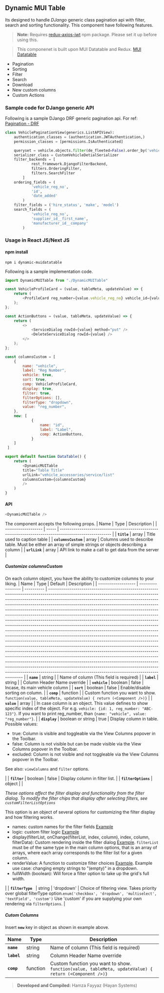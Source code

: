 ## Dynamic MUI Table

Its designed to handle _DJango_ generic class pagination api with filter, search and sorting functionality. This component have following features.

> **Note:** Requires [redux-axios-jwt](https://www.npmjs.com/package/redux-axios-jwt) npm package. Please set it up before using this.

> This componenet is built upon MUI Datatable and Redux. [MUI Datatable](https://github.com/gregnb/mui-datatables)

- Pagination
- Sorting
- Filter
- Search
- Download
- New custom columns
- Custom Actions

### Sample code for DJango generic API

Following is a sample DJango DRF generic pagination api. For ref: [Pagination - DRF](https://www.django-rest-framework.org/api-guide/pagination/)

```py
class VehiclePaginationView(generics.ListAPIView):
	authentication_classes = (authentication.JWTAuthentication,)
	permission_classes = [permissions.IsAuthenticated]

	queryset = vehicle.objects.filter(de_fleeted=False).order_by('vehicle_reg_no')
	serializer_class = CustomVehicleDetialSerializer
	filter_backends = [
			rest_framework.DjangoFilterBackend,
			filters.OrderingFilter,
			filters.SearchFilter
		]
	ordering_fields = (
			'vehicle_reg_no',
			'id',
			'date_added'
		)
	filter_fields = ('hire_status', 'make', 'model')
	search_fields = (
			'vehicle_reg_no',
			'supplier_id__first_name',
			'manufacturer_id__company'
		)
```

### Usage in React JS/Next JS

#### npm install

    npm i dynamic-muidatatable

Following is a sample implementation code.

```js
import DynamicMUITable from "./DynamicMUITable"

const VehicleProfileCard = (value, tableMeta, updateValue) => {
	return (
		<ProfileCard reg_number={value.vehicle_reg_no} vehicle_id={value.id} />
	);
};

const ActionButtons = (value, tableMeta, updateValue) => {
	return (
		<>
            <ServiceDialog rowId={value} method="put" />
            <DeleteServiceDialog rowId={value} />
		</>
	);
};

const columnsCustom = [
	{
        name: "vehicle",
        label: "Reg Number",
        vehicle: true,
        sort: true,
        comp: VehicleProfileCard,
        display: true,
        filter: true,
        filterOptions: [],
        filterType: "dropdown",
        value: "reg_number",
	},
	new: [
            {
            	name: "id",
                label: "Label",
                comp: ActionButtons,
            }
	]
 ]

export default function DataTable() {
	return (
		<DynamicMUITable
		title="Table Title"
		urlLink="vehicle_accessories/service/list"
		columnsCustom={columnsCustom}
		/>
	)
}
```

#### API

```js
<DynamicMUITable />
```

The component accepts the following props.
| Name | Type | Description |
| ------------------- | ----- | -------------------------------------------------------------------------------------------------------- |
| **`title`** | array | Title used to caption table |
| **`columnsCustom`** | array | Columns used to describe table. Must be either an array of simple strings or objects describing a column |
| **`urlLink`** | array | API link to make a call to get data from the server |

##### Customize columnsCustom

On each column object, you have the ability to customize columns to your liking.
| Name | Type | Default | Description |
| ------------------- | ----------------- | ---------- | ----------------------------------------------------------------------------------------------------------------------------------------------------------------------------------------------------------------------------------------------------------------------------------------------------------------------------------------------------------------------------------------------------------------------------------------------------------------------------------------------------------------------------------------------------------------------------------------------------------------------------------------------------------------------------------------------------------------------------------------------------------------------------------------------------------------------------------------------------------------------------------------------------------------------------------------------------------------------------------------------------------------------------------------------------------------------------------------------------------------------------------------------------------------------------------------------------------------------------------------------------------------------------------------------------------------------------------------------------------------- |
| **`name`** | string | | Name of column (This field is required) |
| **`label`** | string | | Column Header Name override |
| **`vehicle`** | boolean | false | Incase, its main vehicle column |
| **`sort`** | boolean | false | Enable/disable sorting on column. |
| **`comp`** | function | | Custom function you want to show. `function(value, tableMeta, updateValue) { return (<Component />)}` |
| **`value`** | array | | In case column is an object. This value defines to show specific index of the object. For e.g. `vehicle: {id: 1, reg_number: "ABC-123"}`. If you want to print reg_number, than `{name: "vehicle", value: "reg_number"}`. |
| **`display`** | boolean or string | true | Display column in table. Possible values:<p><ul><li>true: Column is visible and toggleable via the View Columns popover in the Toolbar.</li><li>false: Column is not visible but can be made visible via the View Columns popover in the Toolbar.</li><li>excluded: Column is not visible and not toggleable via the View Columns popover in the Toolbar.</li></ul></p><p>See also: `viewColumns` and `filter` options.</p> |
| **`filter`** | boolean | false | Display column in filter list. |
| **`filterOptions`** | object | | <p><i>These options affect the filter display and functionality from the filter dialog. To modify the filter chips that display after selecting filters, see `customFilterListOptions`</i></p><p>This option is an object of several options for customizing the filter display and how filtering works.</p><p><ul><li>names: custom names for the filter fields [Example](https://github.com/gregnb/mui-datatables/blob/master/examples/column-filters/index.js)</li><li>logic: custom filter logic [Example](https://github.com/gregnb/mui-datatables/blob/master/examples/customize-filter/index.js)</li><li>display(filterList, onChange(filterList, index, column), index, column, filterData): Custom rendering inside the filter dialog [Example](https://github.com/gregnb/mui-datatables/blob/master/examples/customize-filter/index.js). `filterList` must be of the same type in the main column options, that is an array of arrays, where each array corresponds to the filter list for a given column.</li><li>renderValue: A function to customize filter choices [Example](https://github.com/gregnb/mui-datatables/blob/master/examples/customize-filter/index.js). Example use case: changing empty strings to "(empty)" in a dropdown.</li><li>fullWidth (boolean): Will force a filter option to take up the grid's full width.</li></ul></p> |
| **`filterType `** | string | 'dropdown' | Choice of filtering view. Takes priority over global filterType option.`enum('checkbox', 'dropdown', 'multiselect', 'textField', 'custom')` Use 'custom' if you are supplying your own rendering via `filterOptions`. |

##### Cutom Columns

Insert **`new`** key in object as shown in example above.

| Name        | Type     | Description                                                                                           |
| ----------- | -------- | ----------------------------------------------------------------------------------------------------- |
| **`name`**  | string   | Name of column (This field is required)                                                               |
| **`label`** | string   | Column Header Name override                                                                           |
| **`comp`**  | function | Custom function you want to show. `function(value, tableMeta, updateValue) { return (<Component />)}` |

> **Developed and Compiled:** Hamza Fayyaz (Hayan Systems)
